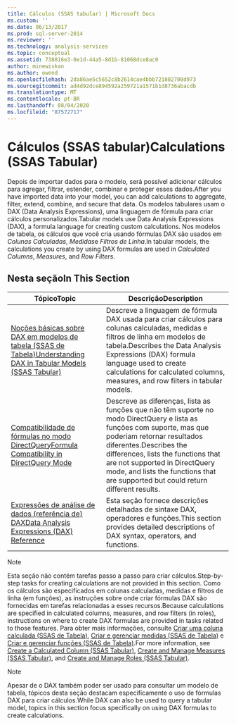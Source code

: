 ```yaml
---
title: Cálculos (SSAS tabular) | Microsoft Docs
ms.custom: ''
ms.date: 06/13/2017
ms.prod: sql-server-2014
ms.reviewer: ''
ms.technology: analysis-services
ms.topic: conceptual
ms.assetid: 738816e3-0e1d-44a5-8d1b-81068dce8ac0
author: minewiskan
ms.author: owend
ms.openlocfilehash: 2da86ae5c5652c8b2614cae4bbb721802700d973
ms.sourcegitcommit: ad4d92dce894592a259721a1571b1d8736abacdb
ms.translationtype: MT
ms.contentlocale: pt-BR
ms.lasthandoff: 08/04/2020
ms.locfileid: "87572717"
---
```

# <a name="calculations-ssas-tabular"></a><span data-ttu-id="d6764-102">Cálculos (SSAS tabular)</span><span class="sxs-lookup"><span data-stu-id="d6764-102">Calculations (SSAS Tabular)</span></span>
  <span data-ttu-id="d6764-103">Depois de importar dados para o modelo, será possível adicionar cálculos para agregar, filtrar, estender, combinar e proteger esses dados.</span><span class="sxs-lookup"><span data-stu-id="d6764-103">After you have imported data into your model, you can add calculations to aggregate, filter, extend, combine, and secure that data.</span></span> <span data-ttu-id="d6764-104">Os modelos tabulares usam o DAX (Data Analysis Expressions), uma linguagem de fórmula para criar cálculos personalizados.</span><span class="sxs-lookup"><span data-stu-id="d6764-104">Tabular models use Data Analysis Expressions (DAX), a formula language for creating custom calculations.</span></span> <span data-ttu-id="d6764-105">Nos modelos de tabela, os cálculos que você cria usando fórmulas DAX são usados em *Colunas Calculadas*, *Medidas*e *Filtros de Linha*.</span><span class="sxs-lookup"><span data-stu-id="d6764-105">In tabular models, the calculations you create by using DAX formulas are used in *Calculated Columns*, *Measures*, and *Row Filters*.</span></span>  
  
## <a name="in-this-section"></a><span data-ttu-id="d6764-106">Nesta seção</span><span class="sxs-lookup"><span data-stu-id="d6764-106">In This Section</span></span>  
  
|<span data-ttu-id="d6764-107">Tópico</span><span class="sxs-lookup"><span data-stu-id="d6764-107">Topic</span></span>|<span data-ttu-id="d6764-108">Descrição</span><span class="sxs-lookup"><span data-stu-id="d6764-108">Description</span></span>|  
|-----------|-----------------|  
|[<span data-ttu-id="d6764-109">Noções básicas sobre DAX em modelos de tabela &#40;SSAS de Tabela&#41;</span><span class="sxs-lookup"><span data-stu-id="d6764-109">Understanding DAX in Tabular Models &#40;SSAS Tabular&#41;</span></span>](understanding-dax-in-tabular-models-ssas-tabular.md)|<span data-ttu-id="d6764-110">Descreve a linguagem de fórmula DAX usada para criar cálculos para colunas calculadas, medidas e filtros de linha em modelos de tabela.</span><span class="sxs-lookup"><span data-stu-id="d6764-110">Describes the Data Analysis Expressions (DAX) formula language used to create calculations for calculated columns, measures, and row filters in tabular models.</span></span>|  
|[<span data-ttu-id="d6764-111">Compatibilidade de fórmulas no modo DirectQuery</span><span class="sxs-lookup"><span data-stu-id="d6764-111">Formula Compatibility in DirectQuery Mode</span></span>](../dax-formula-compatibility-in-directquery-mode-ssas-2014.md)|<span data-ttu-id="d6764-112">Descreve as diferenças, lista as funções que não têm suporte no modo DirectQuery e lista as funções com suporte, mas que poderiam retornar resultados diferentes.</span><span class="sxs-lookup"><span data-stu-id="d6764-112">Describes the differences, lists the functions that are not supported in DirectQuery mode, and lists the functions that are supported but could return different results.</span></span>|  
|[<span data-ttu-id="d6764-113">Expressões de análise de dados &#40;referência de&#41; DAX</span><span class="sxs-lookup"><span data-stu-id="d6764-113">Data Analysis Expressions &#40;DAX&#41; Reference</span></span>](/dax/data-analysis-expressions-dax-reference)|<span data-ttu-id="d6764-114">Esta seção fornece descrições detalhadas de sintaxe DAX, operadores e funções.</span><span class="sxs-lookup"><span data-stu-id="d6764-114">This section provides detailed descriptions of DAX syntax, operators, and functions.</span></span>|  
  
> [!NOTE]  
>  <span data-ttu-id="d6764-115">Esta seção não contém tarefas passo a passo para criar cálculos.</span><span class="sxs-lookup"><span data-stu-id="d6764-115">Step-by-step tasks for creating calculations are not provided in this section.</span></span> <span data-ttu-id="d6764-116">Como os cálculos são especificados em colunas calculadas, medidas e filtros de linha (em funções), as instruções sobre onde criar fórmulas DAX são fornecidas em tarefas relacionadas a esses recursos.</span><span class="sxs-lookup"><span data-stu-id="d6764-116">Because calculations are specified in calculated columns, measures, and row filters (in roles), instructions on where to create DAX formulas are provided in tasks related to those features.</span></span> <span data-ttu-id="d6764-117">Para obter mais informações, consulte [Criar uma coluna calculada &#40;SSAS de Tabela&#41;](ssas-calculated-columns-create-a-calculated-column.md), [Criar e gerenciar medidas &#40;SSAS de Tabela&#41;](measures-ssas-tabular.md) e [Criar e gerenciar funções &#40;SSAS de Tabela&#41;](roles-ssas-tabular.md).</span><span class="sxs-lookup"><span data-stu-id="d6764-117">For more information, see [Create a Calculated Column &#40;SSAS Tabular&#41;](ssas-calculated-columns-create-a-calculated-column.md), [Create and Manage Measures &#40;SSAS Tabular&#41;](measures-ssas-tabular.md), and [Create and Manage Roles &#40;SSAS Tabular&#41;](roles-ssas-tabular.md).</span></span>  
  
> [!NOTE]  
>  <span data-ttu-id="d6764-118">Apesar de o DAX também poder ser usado para consultar um modelo de tabela, tópicos desta seção destacam especificamente o uso de fórmulas DAX para criar cálculos.</span><span class="sxs-lookup"><span data-stu-id="d6764-118">While DAX can also be used to query a tabular model, topics in this section focus specifically on using DAX formulas to create calculations.</span></span>  
  
  
